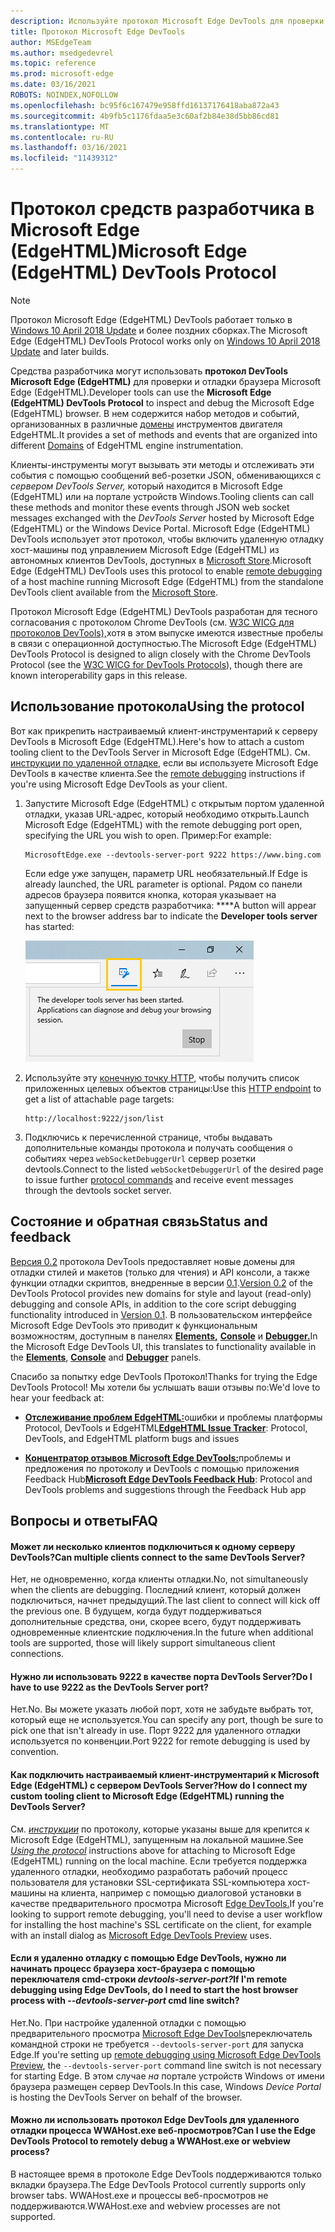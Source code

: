 ```yaml
---
description: Используйте протокол Microsoft Edge DevTools для проверки и отладки браузера Microsoft Edge (EdgeHTML).
title: Протокол Microsoft Edge DevTools
author: MSEdgeTeam
ms.author: msedgedevrel
ms.topic: reference
ms.prod: microsoft-edge
ms.date: 03/16/2021
ROBOTS: NOINDEX,NOFOLLOW
ms.openlocfilehash: bc95f6c167479e958ffd16137176418aba872a43
ms.sourcegitcommit: 4b9fb5c1176fdaa5e3c60af2b84e38d5bb86cd81
ms.translationtype: MT
ms.contentlocale: ru-RU
ms.lasthandoff: 03/16/2021
ms.locfileid: "11439312"
---
```

# <a name="microsoft-edge-edgehtml-devtools-protocol"></a><span data-ttu-id="12284-103">Протокол средств разработчика в Microsoft Edge (EdgeHTML)</span><span class="sxs-lookup"><span data-stu-id="12284-103">Microsoft Edge (EdgeHTML) DevTools Protocol</span></span>

> [!NOTE]
> <span data-ttu-id="12284-104">Протокол Microsoft Edge (EdgeHTML) DevTools работает только в [Windows 10 April 2018 Update](https://blogs.windows.com/windowsexperience/2018/04/30/how-to-get-the-windows-10-april-2018-update/#5VXkQMU41CJzZPER.97) и более поздних сборках.</span><span class="sxs-lookup"><span data-stu-id="12284-104">The Microsoft Edge (EdgeHTML) DevTools Protocol works only on [Windows 10 April 2018 Update](https://blogs.windows.com/windowsexperience/2018/04/30/how-to-get-the-windows-10-april-2018-update/#5VXkQMU41CJzZPER.97) and later builds.</span></span>

<span data-ttu-id="12284-105">Средства разработчика могут использовать **протокол DevTools Microsoft Edge (EdgeHTML)** для проверки и отладки браузера Microsoft Edge (EdgeHTML).</span><span class="sxs-lookup"><span data-stu-id="12284-105">Developer tools can use the **Microsoft Edge (EdgeHTML) DevTools Protocol** to inspect and debug the Microsoft Edge (EdgeHTML) browser.</span></span> <span data-ttu-id="12284-106">В нем содержится набор методов и событий, организованных в различные [домены](0.2/domains/index.md) инструментов двигателя EdgeHTML.</span><span class="sxs-lookup"><span data-stu-id="12284-106">It provides a set of methods and events that are organized into different [Domains](0.2/domains/index.md) of EdgeHTML engine instrumentation.</span></span>

 <span data-ttu-id="12284-107">Клиенты-инструменты могут вызывать эти методы и отслеживать эти события с помощью сообщений веб-розетки JSON, обменивающихся с *сервером DevTools Server,* который находится в Microsoft Edge (EdgeHTML) или на портале устройств Windows.</span><span class="sxs-lookup"><span data-stu-id="12284-107">Tooling clients can call these methods and monitor these events through JSON web socket messages exchanged with the *DevTools Server* hosted by Microsoft Edge (EdgeHTML) or the Windows Device Portal.</span></span> <span data-ttu-id="12284-108">Microsoft Edge (EdgeHTML) DevTools использует [](0.2/clients.md#microsoft-edge-devtools-preview) этот протокол, чтобы включить удаленную отладку хост-машины под управлением Microsoft Edge (EdgeHTML) из автономных клиентов DevTools, доступных в [Microsoft Store](https://www.microsoft.com/store/p/microsoft-edge-devtools-preview/9mzbfrmz0mnj).</span><span class="sxs-lookup"><span data-stu-id="12284-108">Microsoft Edge (EdgeHTML) DevTools uses this protocol to enable [remote debugging](0.2/clients.md#microsoft-edge-devtools-preview) of a host machine running Microsoft Edge (EdgeHTML) from the standalone DevTools client available from the [Microsoft Store](https://www.microsoft.com/store/p/microsoft-edge-devtools-preview/9mzbfrmz0mnj).</span></span>

<span data-ttu-id="12284-109">Протокол Microsoft Edge (EdgeHTML) DevTools разработан для тесного согласования с протоколом Chrome DevTools (см. [W3C WICG для протоколов DevTools),](https://github.com/WICG/devtools-protocol/)хотя в этом выпуске имеются известные пробелы в связи с операционной доступностью.</span><span class="sxs-lookup"><span data-stu-id="12284-109">The Microsoft Edge (EdgeHTML) DevTools Protocol is designed to align closely with the Chrome DevTools Protocol (see the [W3C WICG for DevTools Protocols](https://github.com/WICG/devtools-protocol/)), though there are known interoperability gaps in this release.</span></span>

## <a name="using-the-protocol"></a><span data-ttu-id="12284-110">Использование протокола</span><span class="sxs-lookup"><span data-stu-id="12284-110">Using the protocol</span></span>

<span data-ttu-id="12284-111">Вот как прикрепить настраиваемый клиент-инструментарий к серверу DevTools в Microsoft Edge (EdgeHTML).</span><span class="sxs-lookup"><span data-stu-id="12284-111">Here's how to attach a custom tooling client to the DevTools Server in Microsoft Edge (EdgeHTML).</span></span> <span data-ttu-id="12284-112">См. [инструкции по удаленной отладке,](0.2/clients.md#microsoft-edge-devtools-preview) если вы используете Microsoft Edge DevTools в качестве клиента.</span><span class="sxs-lookup"><span data-stu-id="12284-112">See the [remote debugging](0.2/clients.md#microsoft-edge-devtools-preview) instructions if you're using Microsoft Edge DevTools as your client.</span></span>

1. <span data-ttu-id="12284-113">Запустите Microsoft Edge (EdgeHTML) с открытым портом удаленной отладки, указав URL-адрес, который необходимо открыть.</span><span class="sxs-lookup"><span data-stu-id="12284-113">Launch Microsoft Edge (EdgeHTML) with the remote debugging port open, specifying the URL you wish to open.</span></span> <span data-ttu-id="12284-114">Пример:</span><span class="sxs-lookup"><span data-stu-id="12284-114">For example:</span></span>

    ```shell
    MicrosoftEdge.exe --devtools-server-port 9222 https://www.bing.com
    ```

    <span data-ttu-id="12284-115">Если edge уже запущен, параметр URL необязательный.</span><span class="sxs-lookup"><span data-stu-id="12284-115">If Edge is already launched, the URL parameter is optional.</span></span> <span data-ttu-id="12284-116">Рядом со панели адресов браузера появится кнопка, которая указывает на запущенный сервер средств разработчика: \*\*\*\*</span><span class="sxs-lookup"><span data-stu-id="12284-116">A button will appear next to the browser address bar to indicate the **Developer tools server** has started:</span></span>

    ![Сервер средств разработчика](media/developer-tools-server.png) 

2. <span data-ttu-id="12284-118">Используйте эту [конечную точку HTTP,](0.2/http.md) чтобы получить список приложенных целевых объектов страницы:</span><span class="sxs-lookup"><span data-stu-id="12284-118">Use this [HTTP endpoint](0.2/http.md) to get a list of attachable page targets:</span></span>

    ```http
    http://localhost:9222/json/list
    ```

3. <span data-ttu-id="12284-119">Подключись к перечисленной странице, чтобы выдавать дополнительные команды протокола и получать сообщения о событиях через `webSocketDebuggerUrl` сервер розетки [](0.2/domains/index.md) devtools.</span><span class="sxs-lookup"><span data-stu-id="12284-119">Connect to the listed `webSocketDebuggerUrl` of the desired page to issue further [protocol commands](0.2/domains/index.md) and receive event messages through the devtools socket server.</span></span>

## <a name="status-and-feedback"></a><span data-ttu-id="12284-120">Состояние и обратная связь</span><span class="sxs-lookup"><span data-stu-id="12284-120">Status and feedback</span></span>

<span data-ttu-id="12284-121">[Версия 0.2](0.2/index.md) протокола DevTools предоставляет новые домены для отладки стилей и макетов (только для чтения) и API консоли, а также функции отладки скриптов, внедренные в версии [0.1](0.1/index.md).</span><span class="sxs-lookup"><span data-stu-id="12284-121">[Version 0.2](0.2/index.md) of the DevTools Protocol provides new domains for style and layout (read-only) debugging and console APIs, in addition to the core script debugging functionality introduced in [Version 0.1](0.1/index.md).</span></span> <span data-ttu-id="12284-122">В пользовательском интерфейсе Microsoft Edge DevTools это приводит к функциональным возможностям, доступным в панелях [**Elements,**](../devtools-guide/elements.md) [**Console**](../devtools-guide/console.md) и [**Debugger.**](../devtools-guide/debugger.md)</span><span class="sxs-lookup"><span data-stu-id="12284-122">In the Microsoft Edge DevTools UI, this translates to functionality available in the [**Elements**](../devtools-guide/elements.md), [**Console**](../devtools-guide/console.md) and [**Debugger**](../devtools-guide/debugger.md) panels.</span></span>

<span data-ttu-id="12284-123">Спасибо за попытку edge DevTools Протокол!</span><span class="sxs-lookup"><span data-stu-id="12284-123">Thanks for trying the Edge DevTools Protocol!</span></span> <span data-ttu-id="12284-124">Мы хотели бы услышать ваши отзывы по:</span><span class="sxs-lookup"><span data-stu-id="12284-124">We'd love to hear your feedback at:</span></span>

<!-- - [**Microsoft Edge Developer UserVoice**](https://wpdev.uservoice.com/forums/257854-microsoft-edge-developer?category_id=84475): DevTools feature ideas and requests-->  

 - <span data-ttu-id="12284-125">[**Отслеживание проблем EdgeHTML:**](https://developer.microsoft.com/microsoft-edge/platform/issues/)ошибки и проблемы платформы Protocol, DevTools и EdgeHTML</span><span class="sxs-lookup"><span data-stu-id="12284-125">[**EdgeHTML Issue Tracker**](https://developer.microsoft.com/microsoft-edge/platform/issues/): Protocol, DevTools, and EdgeHTML platform bugs and issues</span></span>

 - <span data-ttu-id="12284-126">[**Концентратор отзывов Microsoft Edge DevTools:**](feedback-hub:?referrer=microsoftEdge&tabID=2&newFeedback=true&ContextId=344)проблемы и предложения по протоколу и DevTools с помощью приложения Feedback Hub</span><span class="sxs-lookup"><span data-stu-id="12284-126">[**Microsoft Edge DevTools Feedback Hub**](feedback-hub:?referrer=microsoftEdge&tabID=2&newFeedback=true&ContextId=344): Protocol and DevTools problems and suggestions through the Feedback Hub app</span></span>

## <a name="faq"></a><span data-ttu-id="12284-127">Вопросы и ответы</span><span class="sxs-lookup"><span data-stu-id="12284-127">FAQ</span></span>

#### <a name="can-multiple-clients-connect-to-the-same-devtools-server"></a><span data-ttu-id="12284-128">Может ли несколько клиентов подключиться к одному серверу DevTools?</span><span class="sxs-lookup"><span data-stu-id="12284-128">Can multiple clients connect to the same DevTools Server?</span></span>
<span data-ttu-id="12284-129">Нет, не одновременно, когда клиенты отладки.</span><span class="sxs-lookup"><span data-stu-id="12284-129">No, not simultaneously when the clients are debugging.</span></span> <span data-ttu-id="12284-130">Последний клиент, который должен подключиться, начнет предыдущий.</span><span class="sxs-lookup"><span data-stu-id="12284-130">The last client to connect will kick off the previous one.</span></span> <span data-ttu-id="12284-131">В будущем, когда будут поддерживаться дополнительные средства, они, скорее всего, будут поддерживать одновременные клиентские подключения.</span><span class="sxs-lookup"><span data-stu-id="12284-131">In the future when additional tools are supported, those will likely support simultaneous client connections.</span></span>

#### <a name="do-i-have-to-use-9222-as-the-devtools-server-port"></a><span data-ttu-id="12284-132">Нужно ли использовать 9222 в качестве порта DevTools Server?</span><span class="sxs-lookup"><span data-stu-id="12284-132">Do I have to use 9222 as the DevTools Server port?</span></span>
<span data-ttu-id="12284-133">Нет.</span><span class="sxs-lookup"><span data-stu-id="12284-133">No.</span></span> <span data-ttu-id="12284-134">Вы можете указать любой порт, хотя не забудьте выбрать тот, который еще не используется.</span><span class="sxs-lookup"><span data-stu-id="12284-134">You can specify any port, though be sure to pick one that isn't already in use.</span></span> <span data-ttu-id="12284-135">Порт 9222 для удаленного отладки используется по конвенции.</span><span class="sxs-lookup"><span data-stu-id="12284-135">Port 9222 for remote debugging is used by convention.</span></span>

#### <a name="how-do-i-connect-my-custom-tooling-client-to-microsoft-edge-edgehtml-running-the-devtools-server"></a><span data-ttu-id="12284-136">Как подключить настраиваемый клиент-инструментарий к Microsoft Edge (EdgeHTML) с сервером DevTools Server?</span><span class="sxs-lookup"><span data-stu-id="12284-136">How do I connect my custom tooling client to Microsoft Edge (EdgeHTML) running the DevTools Server?</span></span>
<span data-ttu-id="12284-137">См. [*инструкции*](#using-the-protocol) по протоколу, которые указаны выше для крепится к Microsoft Edge (EdgeHTML), запущенным на локальной машине.</span><span class="sxs-lookup"><span data-stu-id="12284-137">See [*Using the protocol*](#using-the-protocol) instructions above for attaching to Microsoft Edge (EdgeHTML) running on the local machine.</span></span> <span data-ttu-id="12284-138">Если требуется поддержка удаленного отладки, необходимо разработать рабочий процесс пользователя для установки SSL-сертификата SSL-компьютера хост-машины на клиента, например с помощью диалоговой установки в качестве предварительного просмотра Microsoft [Edge DevTools.](./0.2/clients.md#microsoft-edge-devtools-preview)</span><span class="sxs-lookup"><span data-stu-id="12284-138">If you're looking to support remote debugging, you'll need to devise a user workflow for installing the host machine's SSL certificate on the client, for example with an install dialog as [Microsoft Edge DevTools Preview](./0.2/clients.md#microsoft-edge-devtools-preview) uses.</span></span>

#### <a name="if-im-remote-debugging-using-edge-devtools-do-i-need-to-start-the-host-browser-process-with---devtools-server-port-cmd-line-switch"></a><span data-ttu-id="12284-139">Если я удаленно отладку с помощью Edge DevTools, нужно ли начинать процесс браузера хост-браузера с помощью переключателя cmd-строки *devtools-server-port?*</span><span class="sxs-lookup"><span data-stu-id="12284-139">If I'm remote debugging using Edge DevTools, do I need to start the host browser process with *--devtools-server-port* cmd line switch?</span></span> 
<span data-ttu-id="12284-140">Нет.</span><span class="sxs-lookup"><span data-stu-id="12284-140">No.</span></span> <span data-ttu-id="12284-141">При настройке удаленной отладки с помощью предварительного просмотра [Microsoft Edge DevTools](./0.2/clients.md#microsoft-edge-devtools-preview)переключатель командной строки не требуется `--devtools-server-port` для запуска Edge.</span><span class="sxs-lookup"><span data-stu-id="12284-141">If you're setting up [remote debugging using Microsoft Edge DevTools Preview](./0.2/clients.md#microsoft-edge-devtools-preview), the `--devtools-server-port` command line switch is not necessary for starting Edge.</span></span> <span data-ttu-id="12284-142">В этом случае *на* портале устройств Windows от имени браузера размещен сервер DevTools.</span><span class="sxs-lookup"><span data-stu-id="12284-142">In this case, Windows *Device Portal* is hosting the DevTools Server on behalf of the browser.</span></span>

#### <a name="can-i-use-the-edge-devtools-protocol-to-remotely-debug-a-wwahostexe-or-webview-process"></a><span data-ttu-id="12284-143">Можно ли использовать протокол Edge DevTools для удаленного отладки процесса WWAHost.exe веб-просмотров?</span><span class="sxs-lookup"><span data-stu-id="12284-143">Can I use the Edge DevTools Protocol to remotely debug a WWAHost.exe or webview process?</span></span>
<span data-ttu-id="12284-144">В настоящее время в протоколе Edge DevTools поддерживаются только вкладки браузера.</span><span class="sxs-lookup"><span data-stu-id="12284-144">The Edge DevTools Protocol currently supports only browser tabs.</span></span> <span data-ttu-id="12284-145">WWAHost.exe и процессы веб-просмотров не поддерживаются.</span><span class="sxs-lookup"><span data-stu-id="12284-145">WWAHost.exe and webview processes are not supported.</span></span>
